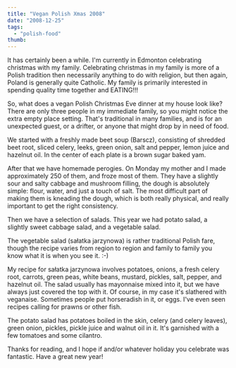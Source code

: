 ```yaml
---
title: "Vegan Polish Xmas 2008"
date: "2008-12-25"
tags:
  - "polish-food"
thumb:
---
```


It has certainly been a while. I'm currently in Edmonton celebrating christmas with my family. Celebrating christmas in my family is more of a Polish tradition then necessarily anything to do with religion, but then again, Poland is generally quite Catholic. My family is primarily interested in spending quality time together and EATING!!!

So, what does a vegan Polish Christmas Eve dinner at my house look like? There are only three people in my immediate family, so you might notice the extra empty place setting. That's traditional in many families, and is for an unexpected guest, or a drifter, or anyone that might drop by in need of food.

We started with a freshly made beet soup (Barscz), consisting of shredded beet root, sliced celery, leeks, green onion, salt and pepper, lemon juice and hazelnut oil. In the center of each plate is a brown sugar baked yam.

After that we have homemade perogies. On Monday my mother and I made approximately 250 of them, and froze most of them. They have a slightly sour and salty cabbage and mushroom filling, the dough is absolutely simple: flour, water, and just a touch of salt. The most difficult part of making them is kneading the dough, which is both really physical, and really important to get the right consistency.

Then we have a selection of salads. This year we had potato salad, a slightly sweet cabbage salad, and a vegetable salad.

The vegetable salad (sałatka jarzynowa) is rather traditional Polish fare, though the recipe varies from region to region and family to family you know what it is when you see it. :-)

My recipe for sałatka jarzynowa involves potatoes, onions, a fresh celery root, carrots, green peas, white beans, mustard, pickles, salt, pepper, and hazelnut oil. The salad usually has mayonnaise mixed into it, but we have always just covered the top with it. Of course, in my case it's slathered with veganaise. Sometimes people put horseradish in it, or eggs. I've even seen recipes calling for prawns or other fish.

The potato salad has potatoes boiled in the skin, celery (and celery leaves), green onion, pickles, pickle juice and walnut oil in it. It's garnished with a few tomatoes and some cilantro.

Thanks for reading, and I hope if and/or whatever holiday you celebrate was fantastic. Have a great new year!
